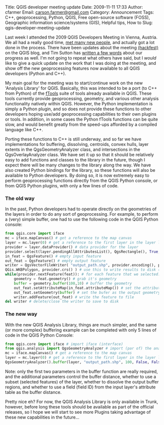 Title: QGIS developer meeting update
Date: 2009-11-11 17:33
Author: cfarmer
Email: carson.farmer@gmail.com
Category: Announcement
Tags: C++, geoprocessing, Python, QGIS, Free open-source software (FOSS), Geographic information science/systems (GIS), Helpful tips, How to
Slug: qgis-developer-meeting-update

Last week I attended the 2009 QGIS Developers Meeting in Vienna,
Austria. We all had a really good time, [met many new people][], and
actually got a lot done in the process. There have been updates about
the meeting [(hackfest)][] on the QGIS blog, and Tim Sutton has [written
a few words][] about our progress as well. I'm not going to repeat what
others have said, but I *would* like to give a quick update on the work
that I was doing at the meeting, and show off the new geoprocessing
features now available to all QGIS developers (Python and C++).
<!--more-->

My main goal for the meeting was to start/continue work on the new
'Analysis Library' for QGIS. Basically, this was intended to be a port
(to C++ from Python) of the [fTools][] suite of tools already available
in QGIS. These tools currently provide geoprocessing, geometry, and
various other analysis functionality natively within QGIS. However, the
Python implementation is simply a Python plugin, and so does not provide
these functions to other developers hoping use/add geoprocessing
capabilities to their own plugins or tools. In addition, in some cases
the Python fTools functions can be quite slow, and would benefit greatly
from the speed-ups afforded by a compiled language like C++.

Porting these functions to C++ is still underway, and so far we have
implementations for buffering, dissolving, centroids, convex hulls,
layer extents in the QgsGeometryAnalyzer class, and intersections in the
QgsOverlayAnalyzer class. We have set it up so that it should be
relatively easy to add functions and classes to the library in the
future, though I expect there will be many changes to the library along
the way. We have also created Python bindings for the library, so these
functions will also be available to Python developers. By doing so, it
is now extremely easy to perform geoprocessing functions directly from
the QGIS Python console, or from QGIS Python plugins, with only a few
lines of code.

### The old way
In the past, Python developers had to operate directly on the
geometries of the layers in order to do any sort of geoprocessing. For
example, to perform a (very) simple buffer, one had to use the following
code in the QGIS Python console:

```python
from qgis.core import iface
mc = iface.mapCanvas() # get a reference to the map canvas
layer = mc.layer(0) # get a reference to the first layer in the layer list
provider = layer.dataProvider() # data provider for the layer
provider.select(layer.pendingAllAttributesList(), QgsRectangle(), True, True) # select features to buffer
in_feat = QgsFeature() # empty input feature
out_feat = QgsFeature() # empty output feature
writer = QgsVectorFileWriter( "output_path.shp", provider.encoding(), provider.fields(), 
QGis.WKBPolygon, provider.crs() ) # use this to write results to disk (as shapefile)
while(provider.nextFeature(feat)): # for each feature that we selected...
    geometry = feat.geometry() # grab it's geometry
    buffer = geometry.buffer(100,10) # buffer the geometry
    out_feat.setAttributeMap(in_feat.attributeMap()) # set the attributes for the output feature
    out_feat.setGeometry(buffer) # set the bufer as the output geometry
    writer.addFeature(out_feat) # write the feature to file
del writer # delete/close the writer to save to disk
```

### The new way
With the new QGIS Analysis Library, things are much simpler, and the
same (or more complex) buffering example can be completed with only 5
lines of code in the QGIS Python Console:

```python
from qgis.core import iface # import iface (interface)
from qgis.analysis import QgsGeometryAnalyzer # import (par of) the analysis library
mc = iface.mapCanvas() # get a reference to the map canvas
layer = mc.layer(0) # get a reference to the first layer in the layer list
QgsGeometryAnalyzer().buffer(layer, "output_path.shp", 100, False, False, -1) # perform the buffer
```

Note: only the first two parameters in the buffer function are really
required, and the additional parameters control the buffer distance,
whether to use a subset (selected features) of the layer, whether to
dissolve the output buffer regions, and whether to use a field (field
ID) from the input layer's attribute table as the buffer distance.

Pretty nice eh? For now, the QGIS Analysis Library is only available in
Trunk, however, before long these tools should be available as part of
the official releases, so I hope we will start to see more Plugins
taking advantage of these new capabilities in the future...

[met many new people]: http://blog.qgis.org/node/139
[(hackfest)]: http://qgis.org/en/developer-meeting.html
[written a few words]: http://linfiniti.com/2009/11/report-back-on-the-qgis-hackfest-in-vienna-november-2009/
[fTools]: http://www.ftools.ca/
